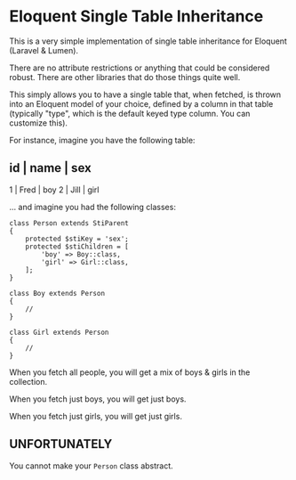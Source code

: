 Eloquent Single Table Inheritance
==================================

This is a very simple implementation of single table inheritance for Eloquent (Laravel & Lumen).

There are no attribute restrictions or anything that could be considered robust.
There are other libraries that do those things quite well.

This simply allows you to have a single table that, when fetched, is thrown into
an Eloquent model of your choice, defined by a column in that table
(typically "type", which is the default keyed type column. You can customize this).

For instance, imagine you have the following table:

id | name | sex
-----------------
1  | Fred | boy
2  | Jill | girl

... and imagine you had the following classes:

```
class Person extends StiParent
{
    protected $stiKey = 'sex';
    protected $stiChildren = [
        'boy' => Boy::class,
        'girl' => Girl::class,
    ];
}
```

```
class Boy extends Person
{
    //
}
```

```
class Girl extends Person
{
    //
}
```

When you fetch all people, you will get a mix of boys & girls in the collection.

When you fetch just boys, you will get just boys.

When you fetch just girls, you will get just girls.

UNFORTUNATELY
-------------

You cannot make your `Person` class abstract.
